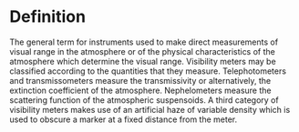 # Definition

The general term for instruments used to make direct measurements of
visual range in the atmosphere or of the physical characteristics of the
atmosphere which determine the visual range. Visibility meters may be
classified according to the quantities that they measure.
Telephotometers and transmissometers measure the transmissivity or
alternatively, the extinction coefficient of the atmosphere.
Nephelometers measure the scattering function of the atmospheric
suspensoids. A third category of visibility meters makes use of an
artificial haze of variable density which is used to obscure a marker at
a fixed distance from the meter.
